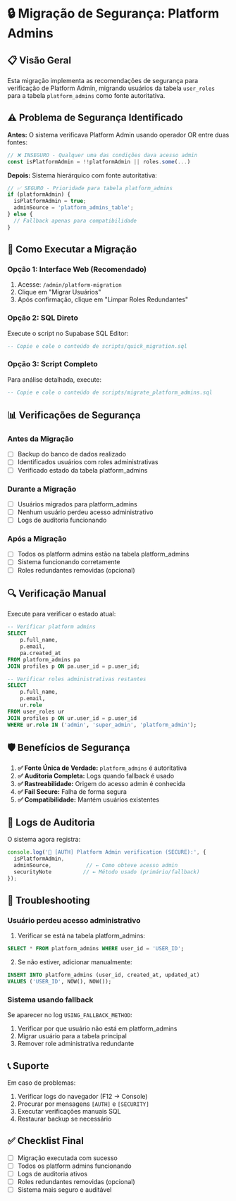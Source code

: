 # 🔒 Migração de Segurança: Platform Admins

## 📋 Visão Geral

Esta migração implementa as recomendações de segurança para verificação de Platform Admin, migrando usuários da tabela `user_roles` para a tabela `platform_admins` como fonte autoritativa.

## ⚠️ Problema de Segurança Identificado

**Antes:** O sistema verificava Platform Admin usando operador OR entre duas fontes:
```typescript
// ❌ INSEGURO - Qualquer uma das condições dava acesso admin
const isPlatformAdmin = !!platformAdmin || roles.some(...)
```

**Depois:** Sistema hierárquico com fonte autoritativa:
```typescript
// ✅ SEGURO - Prioridade para tabela platform_admins
if (platformAdmin) {
  isPlatformAdmin = true;
  adminSource = 'platform_admins_table';
} else {
  // Fallback apenas para compatibilidade
}
```

## 🚀 Como Executar a Migração

### Opção 1: Interface Web (Recomendado)

1. Acesse: `/admin/platform-migration`
2. Clique em "Migrar Usuários"
3. Após confirmação, clique em "Limpar Roles Redundantes"

### Opção 2: SQL Direto

Execute o script no Supabase SQL Editor:

```sql
-- Copie e cole o conteúdo de scripts/quick_migration.sql
```

### Opção 3: Script Completo

Para análise detalhada, execute:

```sql
-- Copie e cole o conteúdo de scripts/migrate_platform_admins.sql
```

## 📊 Verificações de Segurança

### Antes da Migração
- [ ] Backup do banco de dados realizado
- [ ] Identificados usuários com roles administrativas
- [ ] Verificado estado da tabela platform_admins

### Durante a Migração
- [ ] Usuários migrados para platform_admins
- [ ] Nenhum usuário perdeu acesso administrativo
- [ ] Logs de auditoria funcionando

### Após a Migração
- [ ] Todos os platform admins estão na tabela platform_admins
- [ ] Sistema funcionando corretamente
- [ ] Roles redundantes removidas (opcional)

## 🔍 Verificação Manual

Execute para verificar o estado atual:

```sql
-- Verificar platform admins
SELECT 
    p.full_name,
    p.email,
    pa.created_at
FROM platform_admins pa
JOIN profiles p ON pa.user_id = p.user_id;

-- Verificar roles administrativas restantes
SELECT 
    p.full_name,
    p.email,
    ur.role
FROM user_roles ur
JOIN profiles p ON ur.user_id = p.user_id
WHERE ur.role IN ('admin', 'super_admin', 'platform_admin');
```

## 🛡️ Benefícios de Segurança

1. **✅ Fonte Única de Verdade:** `platform_admins` é autoritativa
2. **✅ Auditoria Completa:** Logs quando fallback é usado
3. **✅ Rastreabilidade:** Origem do acesso admin é conhecida
4. **✅ Fail Secure:** Falha de forma segura
5. **✅ Compatibilidade:** Mantém usuários existentes

## 📝 Logs de Auditoria

O sistema agora registra:

```typescript
console.log('🔐 [AUTH] Platform Admin verification (SECURE):', {
  isPlatformAdmin,
  adminSource,           // ← Como obteve acesso admin
  securityNote          // ← Método usado (primário/fallback)
});
```

## 🚨 Troubleshooting

### Usuário perdeu acesso administrativo

1. Verificar se está na tabela platform_admins:
```sql
SELECT * FROM platform_admins WHERE user_id = 'USER_ID';
```

2. Se não estiver, adicionar manualmente:
```sql
INSERT INTO platform_admins (user_id, created_at, updated_at)
VALUES ('USER_ID', NOW(), NOW());
```

### Sistema usando fallback

Se aparecer no log `USING_FALLBACK_METHOD`:

1. Verificar por que usuário não está em platform_admins
2. Migrar usuário para a tabela principal
3. Remover role administrativa redundante

## 📞 Suporte

Em caso de problemas:

1. Verificar logs do navegador (F12 → Console)
2. Procurar por mensagens `[AUTH]` e `[SECURITY]`
3. Executar verificações manuais SQL
4. Restaurar backup se necessário

## ✅ Checklist Final

- [ ] Migração executada com sucesso
- [ ] Todos os platform admins funcionando
- [ ] Logs de auditoria ativos
- [ ] Roles redundantes removidas (opcional)
- [ ] Sistema mais seguro e auditável